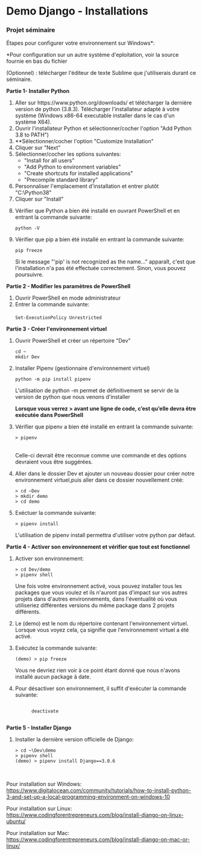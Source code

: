 # Demo Django - Installations
<h3>Projet séminaire</h3>

<p>Étapes pour configurer votre environnement sur Windows*:</p>
<p>*Pour configuration sur un autre système d'eploitation, voir la source fournie en bas du fichier</p>

<p>(Optionnel) : télécharger l'éditeur de texte Sublime que j'utiliserais durant ce séminaire.</p>

<p><b>Partie 1- Installer Python</b></p>

<ol>
	<li>Aller sur https://www.python.org/downloads/ et télécharger la dernière version de python (3.8.3). Télécharger l'installateur adapté à votre système (Windows x86-64 executable installer dans le cas d'un système X64).</li>
	<li>Ouvrir l'installateur Python et sélectionner/cocher l'option "Add Python 3.8 to PATH")</li>
	<li>**Sélectionner/cocher l'option "Customize Installation"</li>
	<li>Cliquer sur "Next"</li>
	<li>Sélectionner/cocher les options suivantes:
			<ul>
				<li>"Install for all users"</li>
				<li>"Add Python to environment variables"</li>
				<li>"Create shortcuts for installed applications"</li>
				<li>"Precompile standard library"</li>
			</ul>
	</li>
	<li>Personnaliser l'emplacement d'installation et entrer plutôt "C:\Python38"</li>
	<li>Cliquer sur "Install"</li>
	<li>
    <p>Vérifier que Python a bien été installé en ouvrant PowerShell et en entrant la commande suivante:</p>
		<code>python -V</code>
	</li>
	<li>
    <p>Vérifier que pip a bien été installé en entrant la commande suivante:</p>
		<code>pip freeze</code>
		<p>Si le message "'pip' is not recognized as the name..." apparaît, c'est que l'installation n'a pas été effectuée correctement.
      Sinon, vous pouvez poursuivre.
    </p>
	</li>
</ol>
  
<p><b>Partie 2 - Modifier les paramètres de PowerShell</b></p>

<ol>
	<li>Ouvrir PowerShell en mode administrateur</li>
	<li>Entrer la commande suivante:<br><br>
		<code>Set-ExecutionPolicy Unrestricted</code>
	</li>
</ol>

<p><b>Partie 3 - Créer l'environnement virtuel </b></p>
<ol>
	<li>
		<p>Ouvrir PowerShell et créer un répertoire "Dev"</p>
		<code>cd ~</code><br>
		<code>mkdir Dev</code><br>
	</li>
	<li>
		<p>Installer Pipenv (gestionnaire d'environnement virtuel)</p>
		<code>python -m pip install pipenv</code>
		<p>L'utilisation de python -m permet de définitivement se servir de la version de python que nous venons d'installer</p>
		<p><b>Lorsque vous verrez > avant une ligne de code, c’est qu’elle devra être exécutée dans PowerShell</b></p>
	</li>
	<li>
		<p>Vérifier que pipenv a bien été installé en entrant la commande suivante:</li></p>
		<code>> pipenv</code></br><br>
		<p>Celle-ci devrait être reconnue comme une commande et des options devraient vous être suggérées.</p>
	</li>
	<li>
  <p>
    Aller dans le dossier Dev et ajouter un nouveau dossier pour créer notre environnement virtuel,puis aller dans ce dossier
    nouvellement créé:
  </p>
    <code>> cd ~Dev</code><br>
    <code>> mkdir demo</code><br>
    <code>> cd demo</code><br>
	</li>
	<li>
    <p>Exéctuer la commande suivante:</p>
		<code>> pipenv install</code>
    <p>L'utilisation de pipenv install permettra d'utiliser votre python par défaut.</p>
	</li>
</ol>

<p><b>Partie 4 - Activer son environnement et vérifier que tout est fonctionnel</b></p>
<ol>
<li>
    <p>Activer son environnement:</p>
    <code>> cd Dev/demo</code><br>
    <code>> pipenv shell</code><br>
	<p>
      Une fois votre environnement activé, vous pouvez installer tous les packages que vous voulez et ils n'auront pas d'impact 
      sur vos autres projets dans d'autres environnements, dans l'éventualité où vous utiliseriez différentes versions du même package
      dans 2 projets différents.
     </p>
	</li>
	<li>
		Le (demo) est le nom du répertoire contenant l'environnement virtuel. Lorsque vous voyez cela, ça signifie que l'environnement
    virtuel a été activé.
  </li>
  <li>
    <p>Exécutez la commande suivante:</p>
    <code>(demo) > pip freeze</code><br>
    <p>Vous ne devriez rien voir à ce point étant donné que nous n'avons installé aucun package à date.</p>
  </li>
  <li>
    <p>Pour désactiver son environnement, il suffit d'exécuter la commande suivante:</p>
    <code>
      deactivate
    </code>
  </li>
</ol>		
		
<p><b>Partie 5 - Installer Django</b></p>
<ol>
  <li>
    <p>Installer la dernière version officielle de Django:</p>
    <code>> cd ~\Dev\demo</code><br>
    <code>> pipenv shell</code><br>
    <code>(demo) > pipenv install Django==3.0.6</code><br>
  </li>
</ol>
<br>

Pour installation sur Windows:
https://www.digitalocean.com/community/tutorials/how-to-install-python-3-and-set-up-a-local-programming-environment-on-windows-10

Pour installation sur Linux:
https://www.codingforentrepreneurs.com/blog/install-django-on-linux-ubuntu/

Pour installation sur Mac:
https://www.codingforentrepreneurs.com/blog/install-django-on-mac-or-linux/
